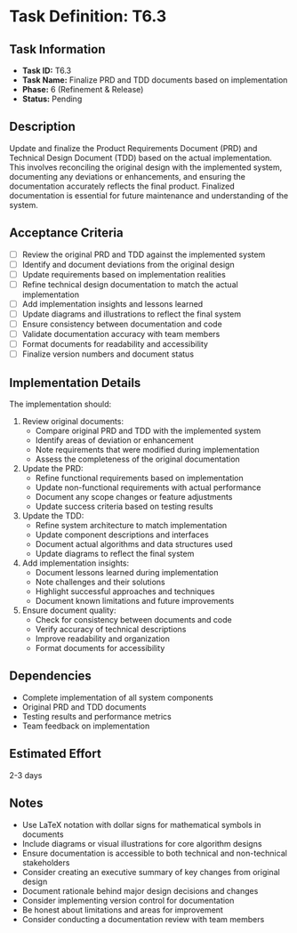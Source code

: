 # Task Definition: T6.3

## Task Information
- **Task ID:** T6.3
- **Task Name:** Finalize PRD and TDD documents based on implementation
- **Phase:** 6 (Refinement & Release)
- **Status:** Pending

## Description
Update and finalize the Product Requirements Document (PRD) and Technical Design Document (TDD) based on the actual implementation. This involves reconciling the original design with the implemented system, documenting any deviations or enhancements, and ensuring the documentation accurately reflects the final product. Finalized documentation is essential for future maintenance and understanding of the system.

## Acceptance Criteria
- [ ] Review the original PRD and TDD against the implemented system
- [ ] Identify and document deviations from the original design
- [ ] Update requirements based on implementation realities
- [ ] Refine technical design documentation to match the actual implementation
- [ ] Add implementation insights and lessons learned
- [ ] Update diagrams and illustrations to reflect the final system
- [ ] Ensure consistency between documentation and code
- [ ] Validate documentation accuracy with team members
- [ ] Format documents for readability and accessibility
- [ ] Finalize version numbers and document status

## Implementation Details
The implementation should:
1. Review original documents:
   - Compare original PRD and TDD with the implemented system
   - Identify areas of deviation or enhancement
   - Note requirements that were modified during implementation
   - Assess the completeness of the original documentation
2. Update the PRD:
   - Refine functional requirements based on implementation
   - Update non-functional requirements with actual performance
   - Document any scope changes or feature adjustments
   - Update success criteria based on testing results
3. Update the TDD:
   - Refine system architecture to match implementation
   - Update component descriptions and interfaces
   - Document actual algorithms and data structures used
   - Update diagrams to reflect the final system
4. Add implementation insights:
   - Document lessons learned during implementation
   - Note challenges and their solutions
   - Highlight successful approaches and techniques
   - Document known limitations and future improvements
5. Ensure document quality:
   - Check for consistency between documents and code
   - Verify accuracy of technical descriptions
   - Improve readability and organization
   - Format documents for accessibility

## Dependencies
- Complete implementation of all system components
- Original PRD and TDD documents
- Testing results and performance metrics
- Team feedback on implementation

## Estimated Effort
2-3 days

## Notes
- Use LaTeX notation with dollar signs for mathematical symbols in documents
- Include diagrams or visual illustrations for core algorithm designs
- Ensure documentation is accessible to both technical and non-technical stakeholders
- Consider creating an executive summary of key changes from original design
- Document rationale behind major design decisions and changes
- Consider implementing version control for documentation
- Be honest about limitations and areas for improvement
- Consider conducting a documentation review with team members
